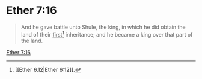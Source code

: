 # Ether 7:16

> And he gave battle unto Shule, the king, in which he did obtain the land of their <u>first</u>[^a] inheritance; and he became a king over that part of the land.

[Ether 7:16](https://www.churchofjesuschrist.org/study/scriptures/bofm/ether/7?lang=eng&id=p16#p16)


[^a]: [[Ether 6.12|Ether 6:12]].  
